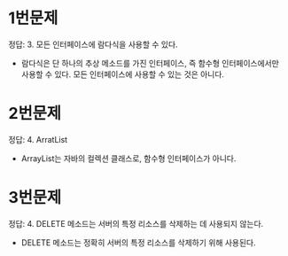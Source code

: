 # 1번문제

정답: 3. 모든 인터페이스에 람다식을 사용할 수 있다.
- 람다식은 단 하나의 추상 메소드를 가진 인터페이스, 즉 함수형 인터페이스에서만 사용할 수 있다. 모든 인터페이스에 사용할 수 있는 것은 아니다.

# 2번문제

정답: 4. ArratList
- ArrayList는 자바의 컬렉션 클래스로, 함수형 인터페이스가 아니다.

# 3번문제

정답: 4. DELETE 메소드는 서버의 특정 리소스를 삭제하는 데 사용되지 않는다.
- DELETE 메소드는 정확히 서버의 특정 리소스를 삭제하기 위해 사용된다. 


